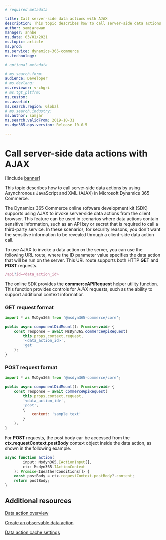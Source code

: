```yaml
---
# required metadata

title: Call server-side data actions with AJAX
description: This topic describes how to call server-side data actions by using Asynchronous JavaScript and XML (AJAX) in Microsoft Dynamics 365 Commerce.
author: samjarawan
manager: annbe
ms.date: 03/01/2021
ms.topic: article
ms.prod: 
ms.service: dynamics-365-commerce
ms.technology: 

# optional metadata

# ms.search.form: 
audience: Developer
# ms.devlang: 
ms.reviewer: v-chgri
# ms.tgt_pltfrm: 
ms.custom: 
ms.assetid: 
ms.search.region: Global
# ms.search.industry: 
ms.author: samjar
ms.search.validFrom: 2019-10-31
ms.dyn365.ops.version: Release 10.0.5

---
```

# Call server-side data actions with AJAX

[!include [banner](../includes/banner.md)]

This topic describes how to call server-side data actions by using Asynchronous JavaScript and XML (AJAX) in Microsoft Dynamics 365 Commerce.

The Dynamics 365 Commerce online software development kit (SDK) supports using AJAX to invoke server-side data actions from the client browser. This feature can be used in scenarios where data actions contain sensitive information, such as an API key or secret that is required to call a third-party service. In these scenarios, for security reasons, you don't want the sensitive information to be revealed through a client-side data action call.

To use AJAX to invoke a data action on the server, you can use the following URL route, where the ID parameter value specifies the data action that will be run on the server. This URL route supports both HTTP **GET** and **POST** requests.

```js
/api?id=<data_action_id>
```

The online SDK provides the **commerceAPIRequest** helper utility function. This function provides controls for AJAX requests, such as the ability to support additional context information.

### GET request format

```js
import * as MsDyn365 from '@msdyn365-commerce/core';

public async componentDidMount(): Promise<void> {
    const response = await MsDyn365.commerceApiRequest(
        this.props.context.request,
        '<data_action_id>',
        'get'
    );
}
```

### POST request format

```js
import * as MsDyn365 from '@msdyn365-commerce/core';

public async componentDidMount(): Promise<void> {
    const response = await commerceApiRequest(
        this.props.context.request,
        '<data_action_id>',
        'post',
        {
            content: 'sample text'
        }
    );
}
```

For **POST** requests, the post body can be accessed from the **ctx.requestContext.postBody** context object inside the data action, as shown in the following example.

```js
async function action(
        input: Msdyn365.IActionInput[],
        ctx: Msdyn365.IActionContext
    ): Promise<IWeatherConditions[]> {
    const postBody = ctx.requestContext.postBody?.content;
    return postBody;
}
```

## Additional resources

[Data action overview](data-actions.md)

[Create an observable data action](create-observable-data-action.md)

[Data action cache settings](data-action-cache-settings.md)
